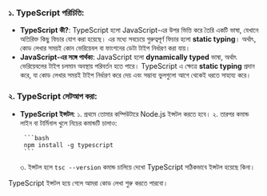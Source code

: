 
### ১. **TypeScript পরিচিতি:**

- **TypeScript কী?**: TypeScript হলো JavaScript-এর উপর ভিত্তি করে তৈরি একটি ভাষা, যেখানে অতিরিক্ত কিছু ফিচার যোগ করা হয়েছে। এর মধ্যে সবচেয়ে গুরুত্বপূর্ণ ফিচার হলো **static typing**। অর্থাৎ, কোড লেখার সময়ই কোন ভেরিয়েবল বা ফাংশনের ডেটা টাইপ নির্ধারণ করা যায়।
- **JavaScript-এর সঙ্গে পার্থক্য**: JavaScript হলো **dynamically typed** ভাষা, অর্থাৎ ভেরিয়েবলের টাইপ চলমান অবস্থায় পরিবর্তন হতে পারে। TypeScript এ ক্ষেত্রে **static typing** প্রদান করে, যা কোড লেখার সময়ই টাইপ নির্ধারণ করে দেয় এবং সম্ভাব্য ভুলগুলো আগে থেকেই ধরতে সাহায্য করে।

### ২. **TypeScript সেটআপ করা:**

- **TypeScript ইন্সটল**:
     ১. প্রথমে তোমার কম্পিউটারে Node.js ইন্সটল করতে হবে।
     ২. তারপর কমান্ড লাইন বা টার্মিনাল খুলে নিচের কমান্ডটি চালাও:

       ```bash
       npm install -g typescript
       ```

     ৩. ইন্সটল হলে `tsc --version` কমান্ড চালিয়ে দেখো TypeScript সঠিকভাবে ইন্সটল হয়েছে কিনা।

TypeScript ইন্সটল হয়ে গেলে আমরা কোড লেখা শুরু করতে পারবো।
